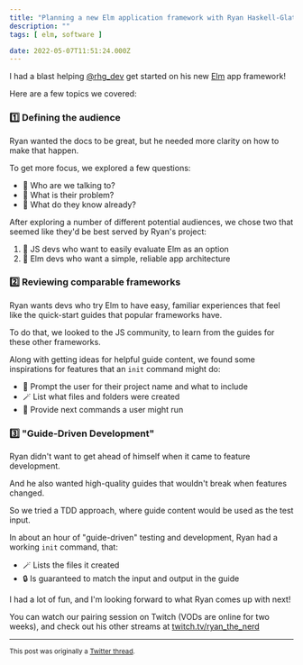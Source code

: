 ```yaml
---
title: "Planning a new Elm application framework with Ryan Haskell-Glatz"
description: ""
tags: [ elm, software ]

date: 2022-05-07T11:51:24.000Z
---
```


I had a blast helping [@rhg_dev](https://twitter.com/rhg_dev) get started on his new [Elm](https://twitter.com/elmlang) app framework!

Here are a few topics we covered:

### 1️⃣ Defining the audience

Ryan wanted the docs to be great, but he needed more clarity on how to make that happen.

To get more focus, we explored a few questions:

- 🤷 Who are we talking to?
- 🤕 What is their problem?
- 🧠 What do they know already?

After exploring a number of different potential audiences, we chose two that seemed like they'd be best served by Ryan's project:

1. 👀 JS devs who want to easily evaluate Elm as an option
1. 🌳 Elm devs who want a simple, reliable app architecture

### 2️⃣ Reviewing comparable frameworks

Ryan wants devs who try Elm to have easy, familiar experiences that feel like the quick-start guides that popular frameworks have.

To do that, we looked to the JS community, to learn from the guides for these other frameworks.

Along with getting ideas for helpful guide content, we found some inspirations for features that an `init` command might do:

- 🙋 Prompt the user for their project name and what to include
- 🪄 List what files and folders were created
- 💁 Provide next commands a user might run

### 3️⃣ "Guide-Driven Development"

Ryan didn't want to get ahead of himself when it came to feature development.

And he also wanted high-quality guides that wouldn't break when features changed.

So we tried a TDD approach, where guide content would be used as the test input.

In about an hour of "guide-driven" testing and development, Ryan had a working `init` command, that:

- 🪄 Lists the files it created
- 🔒 Is guaranteed to match the input and output in the guide

I had a lot of fun, and I'm looking forward to what Ryan comes up with next!

You can watch our pairing session on Twitch (VODs are online for two weeks), and check out his other streams at [twitch.tv/ryan_the_nerd](https://www.twitch.tv/ryan_the_nerd)

---

<small>This post was originally a [Twitter thread](https://twitter.com/DuncanMalashock/status/1522906945530826752).</small>